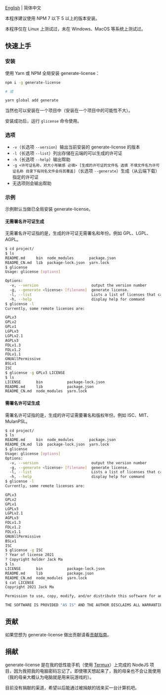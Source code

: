 [English](/README.md) | 简体中文

本程序建议使用 NPM 7 以下 5 以上的版本安装。

本程序仅在 Linux 上测试过，未在 Windows、MacOS 等系统上测试过。

## 快速上手

### 安装

使用 Yarn 或 NPM 全局安装 generate-license：

```bash
npm i -g generate-license

# 或

yarn global add generate
```

当然也可以安装在一个项目中（安装在一个项目中的可能性不大）。

安装成功后，运行 `glicense` 命令使用。

### 选项

* `-v`（长选项 `--version`）输出当前安装的 generate-license 的版本
* `-l`（长选项 `--list`）列出存储在云端的可以生成的许可证
* `-h`（长选项 `--help`）输出帮助
* `-g <许可证名称，对大小写敏感 必填> [生成的许可证的文件名 选填 不填文件名为许可证名称 目录下有同名文件会将其覆盖]`（长选项 `--generate`）生成（从云端下载）指定的许可证
* 无选项则会输出帮助

### 示例

示例默认当做已全局安装 generate-license。

#### 无需署名许可证生成

无需署名许可证指的是，生成的许可证无需署名和年份。例如 GPL、LGPL、AGPL。

```bash
$ cd project/
$ ls
README.md     bin  node_modules       package.json
README_CN.md  lib  package-lock.json  yarn.lock
$ glicense
Usage: glicense [options]

Options:
  -v, --version                        output the version number
  -g, --generate <license> [filename]  generate license.
  -l, --list                           Lists a list of licenses that can be generated
  -h, --help                           display help for command
$ glicense -l
Currently, some remote licenses are:

GPLv3
GPLv2
GPLv1
LGPLv3
LGPLv2.1
AGPLv3
FDLv1.3
FDLv1.2
FDLv1.1
GNUAllPermissive
BSLv1
ISC
$ glicense -g GPLv3 LICENSE
$ ls
LICENSE       bin           package-lock.json
README.md     lib           package.json
README_CN.md  node_modules  yarn.lock
```

#### 需署名许可证生成

需署名许可证指的是，生成的许可证需要署名和版权年份。例如 ISC、MIT、MulanPSL。

```bash
$ cd project/
$ ls
README.md     bin  node_modules       package.json
README_CN.md  lib  package-lock.json  yarn.lock
$ glicense
Usage: glicense [options]                                                               
Options:
  -v, --version                        output the version number
  -g, --generate <license> [filename]  generate license.
  -l, --list                           Lists a list of licenses that can be generated
  -h, --help                           display help for command
$ glicense -l
Currently, some remote licenses are:

GPLv3
GPLv2
GPLv1
LGPLv3
LGPLv2.1
AGPLv3
FDLv1.3
FDLv1.2
FDLv1.1
GNUAllPermissive
BSLv1
ISC
$ glicense -g ISC
? Year of license 2021
? Copyright holder Jack Ma
$ ls
LICENSE       bin           package-lock.json
README.md     lib           package.json
README_CN.md  node_modules  yarn.lock
$ cat LICENSE
Copyright 2021 Jack Ma

Permission to use, copy, modify, and/or distribute this software for any purpose with or without fee is hereby granted, provided that the above copyright notice and this permission notice appear in all copies.

THE SOFTWARE IS PROVIDED "AS IS" AND THE AUTHOR DISCLAIMS ALL WARRANTIES WITH REGARD TO THIS SOFTWARE INCLUDING ALL IMPLIED WARRANTIES OF MERCHANTABILITY AND FITNESS. IN NO EVENT SHALL THE AUTHOR BE LIABLE FOR ANY SPECIAL, DIRECT, INDIRECT, OR CONSEQUENTIAL DAMAGES OR ANY DAMAGES WHATSOEVER RESULTING FROM LOSS OF USE, DATA OR PROFITS, WHETHER IN AN ACTION OF CONTRACT, NEGLIGENCE OR OTHER TORTIOUS ACTION, ARISING OUT OF OR IN CONNECTION WITH THE USE OR PERFORMANCE OF THIS SOFTWARE.
```

## 贡献

如果您想为 generate-license 做出贡献请看[贡献指南](/CONTRIBUTING_CN.md)。

## 捐献

generate-license 是在我的低性能手机（使用 [Termux](https://github.com/termux)）上完成的 NodeJS 项目，因为我把我的电脑密码忘记了。即使哪天想起来了，我的母亲也不会让我使用（我的母亲大概认为电脑就是用来玩游戏的）。

目前没有捐献的渠道，希望以后能通过被捐献的钱来买一台计算机吧。
